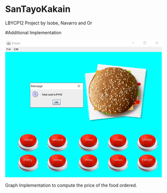 # SanTayoKakain
LBYCP12 Project by Isobe, Navarro and Or 

#Additional Implementation

![Screenshot](Additional.png)

Graph Implementation to compute the price of the food ordered.







